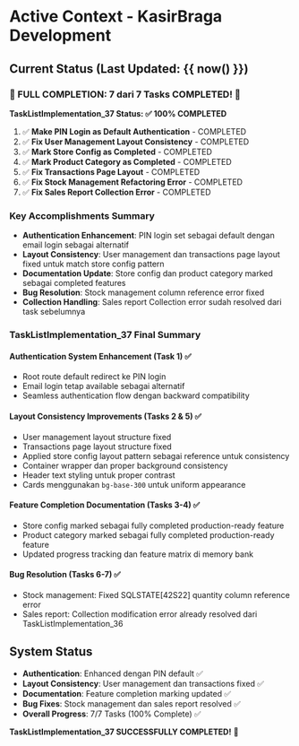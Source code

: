 # Active Context - KasirBraga Development

## Current Status (Last Updated: {{ now() }})

### 🎉 FULL COMPLETION: 7 dari 7 Tasks COMPLETED! 🎉

**TaskListImplementation_37 Status: ✅ 100% COMPLETED**
1. ✅ **Make PIN Login as Default Authentication** - COMPLETED
2. ✅ **Fix User Management Layout Consistency** - COMPLETED  
3. ✅ **Mark Store Config as Completed** - COMPLETED
4. ✅ **Mark Product Category as Completed** - COMPLETED
5. ✅ **Fix Transactions Page Layout** - COMPLETED
6. ✅ **Fix Stock Management Refactoring Error** - COMPLETED
7. ✅ **Fix Sales Report Collection Error** - COMPLETED

### Key Accomplishments Summary
- **Authentication Enhancement**: PIN login set sebagai default dengan email login sebagai alternatif
- **Layout Consistency**: User management dan transactions page layout fixed untuk match store config pattern
- **Documentation Update**: Store config dan product category marked sebagai completed features
- **Bug Resolution**: Stock management column reference error fixed
- **Collection Handling**: Sales report Collection error sudah resolved dari task sebelumnya

### TaskListImplementation_37 Final Summary

#### Authentication System Enhancement (Task 1) ✅
- Root route default redirect ke PIN login
- Email login tetap available sebagai alternatif
- Seamless authentication flow dengan backward compatibility

#### Layout Consistency Improvements (Tasks 2 & 5) ✅
- User management layout structure fixed
- Transactions page layout structure fixed  
- Applied store config layout pattern sebagai reference untuk consistency
- Container wrapper dan proper background consistency
- Header text styling untuk proper contrast
- Cards menggunakan `bg-base-300` untuk uniform appearance

#### Feature Completion Documentation (Tasks 3-4) ✅
- Store config marked sebagai fully completed production-ready feature
- Product category marked sebagai fully completed production-ready feature
- Updated progress tracking dan feature matrix di memory bank

#### Bug Resolution (Tasks 6-7) ✅
- Stock management: Fixed SQLSTATE[42S22] quantity column reference error
- Sales report: Collection modification error already resolved dari TaskListImplementation_36

## System Status
- **Authentication**: Enhanced dengan PIN default ✅
- **Layout Consistency**: User management dan transactions fixed ✅
- **Documentation**: Feature completion marking updated ✅  
- **Bug Fixes**: Stock management dan sales report resolved ✅
- **Overall Progress**: 7/7 Tasks (100% Complete) ✅

**TaskListImplementation_37 SUCCESSFULLY COMPLETED!** 🚀 